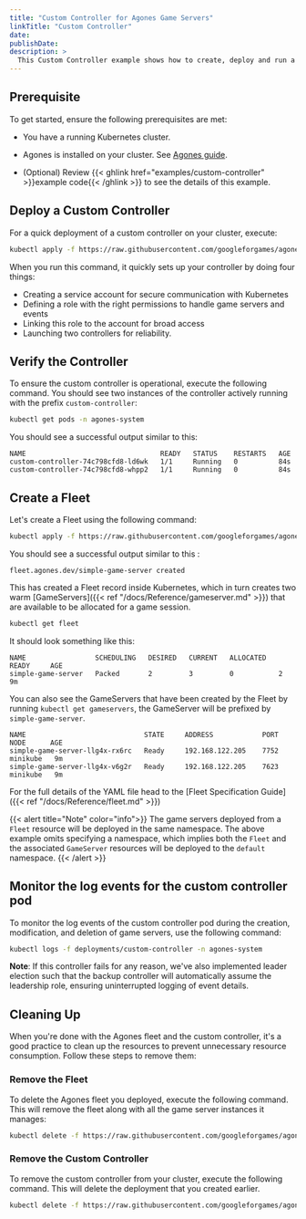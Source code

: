 ```yaml
---
title: "Custom Controller for Agones Game Servers"
linkTitle: "Custom Controller"
date:
publishDate:
description: >
  This Custom Controller example shows how to create, deploy and run a Custom Kubernetes Controller for Agones that logs changes to GameServers and modifies their labels.
---
```


## Prerequisite

 To get started, ensure the following prerequisites are met:

  - You have a running Kubernetes cluster.
  
  - Agones is installed on your cluster. See [Agones guide](https://agones.dev/site/docs/installation/install-agones/).

  - (Optional) Review {{< ghlink href="examples/custom-controller" >}}example code{{< /ghlink >}} to see the details of this example.

## Deploy a Custom Controller

For a quick deployment of a custom controller on your cluster, execute:

```bash
kubectl apply -f https://raw.githubusercontent.com/googleforgames/agones/release-1.39.0/examples/custom-controller/deployment.yaml
```

When you run this command, it quickly sets up your controller by doing four things: 
 - Creating a service account for secure communication with Kubernetes
 - Defining a role with the right permissions to handle game servers and events
 - Linking this role to the account for broad access
 - Launching two controllers for reliability.

## Verify the Controller

To ensure the custom controller is operational, execute the following command. You should see two instances of the controller actively running with the prefix `custom-controller`:

```bash
kubectl get pods -n agones-system
```

You should see a successful output similar to this:

```
NAME                                 READY   STATUS    RESTARTS   AGE
custom-controller-74c798cfd8-ld6wk   1/1     Running   0          84s
custom-controller-74c798cfd8-whpp2   1/1     Running   0          84s
```

## Create a Fleet

Let's create a Fleet using the following command:

```bash
kubectl apply -f https://raw.githubusercontent.com/googleforgames/agones/{{< release-branch >}}/examples/simple-game-server/fleet.yaml
```

You should see a successful output similar to this :

```
fleet.agones.dev/simple-game-server created
```

This has created a Fleet record inside Kubernetes, which in turn creates two warm [GameServers]({{< ref "/docs/Reference/gameserver.md" >}})
that are available to be allocated for a game session.

```bash
kubectl get fleet
```
It should look something like this:

```
NAME                 SCHEDULING   DESIRED   CURRENT   ALLOCATED   READY     AGE
simple-game-server   Packed       2         3         0           2         9m
```

You can also see the GameServers that have been created by the Fleet by running `kubectl get gameservers`,
the GameServer will be prefixed by `simple-game-server`.

```
NAME                             STATE     ADDRESS            PORT   NODE      AGE
simple-game-server-llg4x-rx6rc   Ready     192.168.122.205    7752   minikube   9m
simple-game-server-llg4x-v6g2r   Ready     192.168.122.205    7623   minikube   9m
```

For the full details of the YAML file head to the [Fleet Specification Guide]({{< ref "/docs/Reference/fleet.md" >}})

{{< alert title="Note" color="info">}} The game servers deployed from a `Fleet` resource will be deployed in the same namespace. The above example omits specifying a namespace, which implies both the `Fleet` and the associated `GameServer` resources will be deployed to the `default` namespace. {{< /alert >}}

## Monitor the log events for the custom controller pod

To monitor the log events of the custom controller pod during the creation, modification, and deletion of game servers, use the following command:

```bash
kubectl logs -f deployments/custom-controller -n agones-system
```

**Note**: If this controller fails for any reason, we've also implemented leader election such that the backup controller will automatically assume the leadership role, ensuring uninterrupted logging of event details.

## Cleaning Up

When you're done with the Agones fleet and the custom controller, it's a good practice to clean up the resources to prevent unnecessary resource consumption. Follow these steps to remove them:

### Remove the Fleet

To delete the Agones fleet you deployed, execute the following command. This will remove the fleet along with all the game server instances it manages:

```bash
kubectl delete -f https://raw.githubusercontent.com/googleforgames/agones/release-1.39.0/examples/simple-game-server/fleet.yaml
```

### Remove the Custom Controller

To remove the custom controller from your cluster, execute the following command. This will delete the deployment that you created earlier.

```bash
kubectl delete -f https://raw.githubusercontent.com/googleforgames/agones/release-1.39.0/examples/custom-controller/deployment.yaml
```

